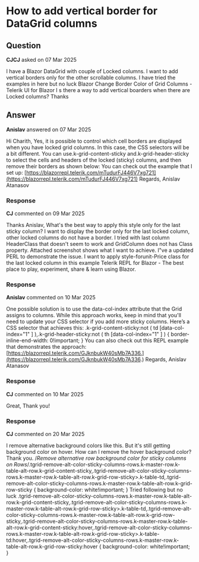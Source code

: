 # How to add vertical border for DataGrid columns

## Question

**CJCJ** asked on 07 Mar 2025

I have a Blazor DataGrid with couple of Locked columns. I want to add vertical borders only for the other scrollable columns. I have tried the examples in here but no luck Blazor Change Border Color of Grid Columns - Telerik UI for Blazor I s there a way to add vertical boarders when there are Locked columns? Thanks

## Answer

**Anislav** answered on 07 Mar 2025

Hi Charith, Yes, it is possible to control which cell borders are displayed when you have locked grid columns. In this case, the CSS selectors will be a bit different. You can use.k-grid-content-sticky and.k-grid-header-sticky to select the cells and headers of the locked (sticky) columns, and then remove their borders as shown below: <style>.k-grid-content-sticky,.k-grid-header-sticky { border-inline-end-width: 0!important;
} </style> You can check out the example that I set up: [https://blazorrepl.telerik.com/mTudurFJ446V7xg721](https://blazorrepl.telerik.com/mTudurFJ446V7xg721) Regards, Anislav Atanasov

### Response

**CJ** commented on 09 Mar 2025

Thanks Anislav, What's the best way to apply this style only for the last sticky column? I want to display the border only for the last locked column, other locked columns do not have a border. I tried with last column HeaderClass that doesn't seem to work and GridColumn does not has Class property. Attached screenshot shows what I want to achieve. I"ve a updated PERL to demonstrate the issue. I want to apply style-forunit-Price class for the last locked column in this example Telerik REPL for Blazor - The best place to play, experiment, share & learn using Blazor.

### Response

**Anislav** commented on 10 Mar 2025

One possible solution is to use the data-col-index attribute that the Grid assigns to columns. While this approach works, keep in mind that you'll need to update your CSS selector if you add more sticky columns. Here’s a CSS selector that achieves this: .k-grid-content-sticky:not ( td [data-col-index="1" ] ),.k-grid-header-sticky:not ( th [data-col-index="1" ] ) { border-inline-end-width: 0!important;
} You can also check out this REPL example that demonstrates the approach: [https://blazorrepl.telerik.com/GJknbukW40sMb7A336.](https://blazorrepl.telerik.com/GJknbukW40sMb7A336.) Regards, Anislav Atanasov

### Response

**CJ** commented on 10 Mar 2025

Great, Thank you!

### Response

**CJ** commented on 20 Mar 2025

I remove alternative background colors like this. But it's still getting background color on hover. How can I remove the hover background color? Thank you. /*Remove alternative row background color for sticky columns on Rows*/.tgrid-remove-alt-color-sticky-columns-rows.k-master-row.k-table-alt-row.k-grid-content-sticky,.tgrid-remove-alt-color-sticky-columns-rows.k-master-row.k-table-alt-row.k-grid-row-sticky>.k-table-td,.tgrid-remove-alt-color-sticky-columns-rows.k-master-row.k-table-alt-row.k-grid-row-sticky { background-color: white!important;
} Tried following but no luck .tgrid-remove-alt-color-sticky-columns-rows.k-master-row.k-table-alt-row.k-grid-content-sticky,.tgrid-remove-alt-color-sticky-columns-rows.k-master-row.k-table-alt-row.k-grid-row-sticky>.k-table-td,.tgrid-remove-alt-color-sticky-columns-rows.k-master-row.k-table-alt-row.k-grid-row-sticky,.tgrid-remove-alt-color-sticky-columns-rows.k-master-row.k-table-alt-row.k-grid-content-sticky:hover,.tgrid-remove-alt-color-sticky-columns-rows.k-master-row.k-table-alt-row.k-grid-row-sticky>.k-table-td:hover,.tgrid-remove-alt-color-sticky-columns-rows.k-master-row.k-table-alt-row.k-grid-row-sticky:hover { background-color: white!important;
}
